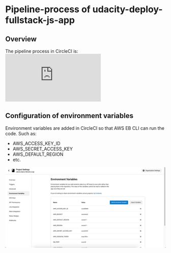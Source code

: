 # Pipeline-process of udacity-deploy-fullstack-js-app

## Overview

The pipeline process in CircleCI is:
![alt text](https://github.com/choiyounyeong/udacity-deploy-fullstack-js-app/blob/master/docs/pipeline-process.pdf  "CircleCI pipeline")

## Configuration of environment variables

Environment variables are added in CircleCI so that AWS EB CLI can run the code. Such as:
* AWS_ACCESS_KEY_ID
* AWS_SECRET_ACCESS_KEY
* AWS_DEFAULT_REGION
* etc.

![alt text](https://github.com/choiyounyeong/udacity-deploy-fullstack-js-app/blob/master/docs/ciecleCI-env.png "CircleCI environment variables")